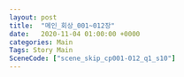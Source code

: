 ```yaml
---
layout: post
title:  "메인_회상_001~012장"
date:   2020-11-04 01:00:00 +0000
categories: Main
Tags: Story Main
SceneCode: ["scene_skip_cp001-012_q1_s10"]
---
```

